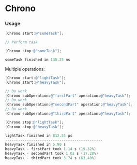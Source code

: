 # Chrono

### Usage
```objective-c
[Chrono start:@"someTask"];

// Perform task

[Chrono stop:@"someTask"];
```

```objective-c
someTask finished in 135.25 ms
```

Multiple operations:
```objective-c
[Chrono start:@"lightTask"];
[Chrono start:@"heavyTask"];

// Do work
[Chrono subOperation:@"firstPart" operation:@"heavyTask"];
// Do work
[Chrono subOperation:@"secondPart" operation:@"heavyTask"];
// Do work
[Chrono subOperation:@"thirdPart" operation:@"heavyTask"];

[Chrono stop:@"lightTask"];
[Chrono stop:@"heavyTask"];
```

```objective-c
lightTask finished in 812.55 µs
---------------------------------------------
heavyTask finished in 5.90 s
heavyTask - firstPart took 1.14 s (19.32%)
heavyTask - secondPart took 1.02 s (17.28%)
heavyTask - thirdPart took 3.74 s (63.40%)

```

